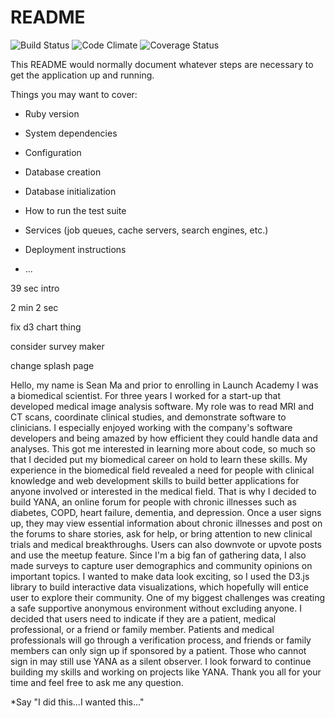 # README

![Build Status](https://codeship.com/projects/cba47870-99b9-0135-7534-42741cf973da/status?branch=master)
![Code Climate](https://codeclimate.com/github/maxsean/yana.png)
![Coverage Status](https://coveralls.io/repos/maxsean/yana/badge.png)

This README would normally document whatever steps are necessary to get the
application up and running.

Things you may want to cover:

* Ruby version

* System dependencies

* Configuration

* Database creation

* Database initialization

* How to run the test suite

* Services (job queues, cache servers, search engines, etc.)

* Deployment instructions

* ...

39 sec intro

2 min 2 sec

fix d3 chart thing

consider survey maker

change splash page

Hello, my name is Sean Ma and prior to enrolling in Launch Academy I was a biomedical scientist. For three years I worked for a start-up that developed medical image analysis software. My role was to read MRI and CT scans, coordinate clinical studies, and demonstrate software to clinicians. I especially enjoyed working with the company's software developers and being amazed by how efficient they could handle data and analyses. This got me interested in learning more about code, so much so that I decided put my biomedical career on hold to learn these skills.
My experience in the biomedical field revealed a need for people with clinical knowledge and web development skills to build better applications for anyone involved or interested in the medical field. That is why I decided to build YANA, an online forum for people with chronic illnesses such as diabetes, COPD, heart failure, dementia, and depression.
Once a user signs up, they may view essential information about chronic illnesses and post on the forums to share stories, ask for help, or bring attention to new clinical trials and medical breakthroughs. Users can also downvote or upvote posts and use the meetup feature. Since I'm a big fan of gathering data, I also made surveys to capture user demographics and community opinions on important topics. I wanted to make data look exciting, so I used the D3.js library to build interactive data visualizations, which hopefully will entice user to explore their community.
One of my biggest challenges was creating a safe supportive anonymous environment without excluding anyone. I decided that users need to indicate if they are a patient, medical professional, or a friend or family member. Patients and medical professionals will go through a verification process, and friends or family members can only sign up if sponsored by a patient. Those who cannot sign in may still use YANA as a silent observer.
I look forward to continue building my skills and working on projects like YANA. Thank you all for your time and feel free to ask me any question.

*Say "I did this...I wanted this..."
